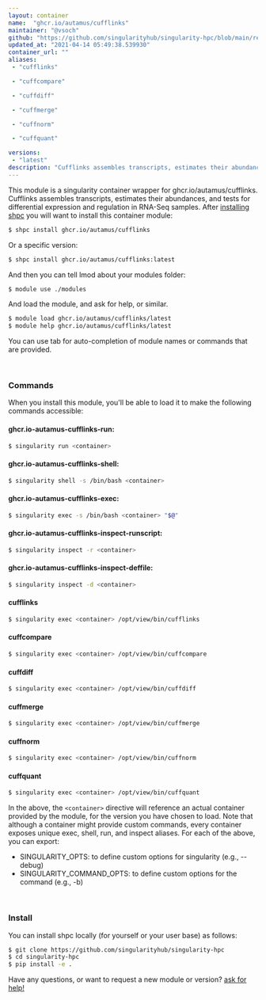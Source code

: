 ```yaml
---
layout: container
name:  "ghcr.io/autamus/cufflinks"
maintainer: "@vsoch"
github: "https://github.com/singularityhub/singularity-hpc/blob/main/registry/ghcr.io/autamus/cufflinks/container.yaml"
updated_at: "2021-04-14 05:49:38.539930"
container_url: ""
aliases:
 - "cufflinks"

 - "cuffcompare"

 - "cuffdiff"

 - "cuffmerge"

 - "cuffnorm"

 - "cuffquant"

versions:
 - "latest"
description: "Cufflinks assembles transcripts, estimates their abundances, and tests for differential expression and regulation in RNA-Seq samples."
---
```


This module is a singularity container wrapper for ghcr.io/autamus/cufflinks.
Cufflinks assembles transcripts, estimates their abundances, and tests for differential expression and regulation in RNA-Seq samples.
After [installing shpc](#install) you will want to install this container module:

```bash
$ shpc install ghcr.io/autamus/cufflinks
```

Or a specific version:

```bash
$ shpc install ghcr.io/autamus/cufflinks:latest
```

And then you can tell lmod about your modules folder:

```bash
$ module use ./modules
```

And load the module, and ask for help, or similar.

```bash
$ module load ghcr.io/autamus/cufflinks/latest
$ module help ghcr.io/autamus/cufflinks/latest
```

You can use tab for auto-completion of module names or commands that are provided.

<br>

### Commands

When you install this module, you'll be able to load it to make the following commands accessible:

#### ghcr.io-autamus-cufflinks-run:

```bash
$ singularity run <container>
```

#### ghcr.io-autamus-cufflinks-shell:

```bash
$ singularity shell -s /bin/bash <container>
```

#### ghcr.io-autamus-cufflinks-exec:

```bash
$ singularity exec -s /bin/bash <container> "$@"
```

#### ghcr.io-autamus-cufflinks-inspect-runscript:

```bash
$ singularity inspect -r <container>
```

#### ghcr.io-autamus-cufflinks-inspect-deffile:

```bash
$ singularity inspect -d <container>
```


#### cufflinks
       
```bash
$ singularity exec <container> /opt/view/bin/cufflinks
```


#### cuffcompare
       
```bash
$ singularity exec <container> /opt/view/bin/cuffcompare
```


#### cuffdiff
       
```bash
$ singularity exec <container> /opt/view/bin/cuffdiff
```


#### cuffmerge
       
```bash
$ singularity exec <container> /opt/view/bin/cuffmerge
```


#### cuffnorm
       
```bash
$ singularity exec <container> /opt/view/bin/cuffnorm
```


#### cuffquant
       
```bash
$ singularity exec <container> /opt/view/bin/cuffquant
```



In the above, the `<container>` directive will reference an actual container provided
by the module, for the version you have chosen to load. Note that although a container
might provide custom commands, every container exposes unique exec, shell, run, and
inspect aliases. For each of the above, you can export:

 - SINGULARITY_OPTS: to define custom options for singularity (e.g., --debug)
 - SINGULARITY_COMMAND_OPTS: to define custom options for the command (e.g., -b)

<br>
  
### Install

You can install shpc locally (for yourself or your user base) as follows:

```bash
$ git clone https://github.com/singularityhub/singularity-hpc
$ cd singularity-hpc
$ pip install -e .
```

Have any questions, or want to request a new module or version? [ask for help!](https://github.com/singularityhub/singularity-hpc/issues)